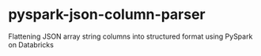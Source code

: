 # pyspark-json-column-parser
Flattening JSON array string columns into structured format using PySpark on Databricks
